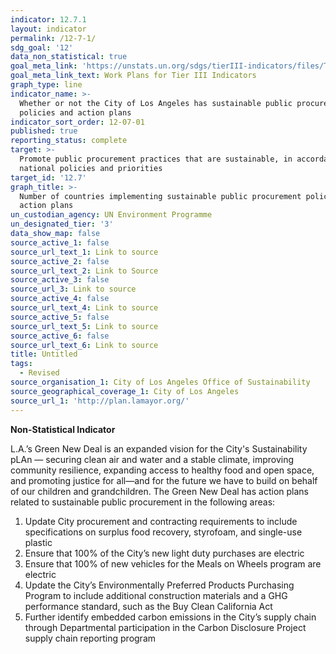 ```yaml
---
indicator: 12.7.1
layout: indicator
permalink: /12-7-1/
sdg_goal: '12'
data_non_statistical: true
goal_meta_link: 'https://unstats.un.org/sdgs/tierIII-indicators/files/Tier3-12-07-01.pdf'
goal_meta_link_text: Work Plans for Tier III Indicators
graph_type: line
indicator_name: >-
  Whether or not the City of Los Angeles has sustainable public procurement
  policies and action plans
indicator_sort_order: 12-07-01
published: true
reporting_status: complete
target: >-
  Promote public procurement practices that are sustainable, in accordance with
  national policies and priorities
target_id: '12.7'
graph_title: >-
  Number of countries implementing sustainable public procurement policies and
  action plans
un_custodian_agency: UN Environment Programme
un_designated_tier: '3'
data_show_map: false
source_active_1: false
source_url_text_1: Link to source
source_active_2: false
source_url_text_2: Link to Source
source_active_3: false
source_url_3: Link to source
source_active_4: false
source_url_text_4: Link to source
source_active_5: false
source_url_text_5: Link to source
source_active_6: false
source_url_text_6: Link to source
title: Untitled
tags:
  - Revised
source_organisation_1: City of Los Angeles Office of Sustainability
source_geographical_coverage_1: City of Los Angeles
source_url_1: 'http://plan.lamayor.org/'
---
```

**Non-Statistical Indicator**

L.A.’s Green New Deal is an expanded vision for the City's Sustainability pLAn — securing clean air and water and a stable climate, improving community resilience, expanding access to healthy food and open space, and promoting justice for all—and for the future we have to build on behalf of our children and grandchildren. The Green New Deal has action plans related to sustainable public procurement in the following areas: 
1) Update City procurement and contracting requirements to include specifications on surplus food recovery, styrofoam, and single-use plastic
2) Ensure that 100% of the City’s new light duty purchases are electric 
3) Ensure that 100% of new vehicles for the Meals on Wheels program are electric 
4) Update the City’s Environmentally Preferred Products Purchasing Program to include additional construction materials and a GHG performance standard, such as the Buy Clean California Act 
5) Further identify embedded carbon emissions in the City’s supply chain through Departmental participation in the Carbon Disclosure Project supply chain reporting program
